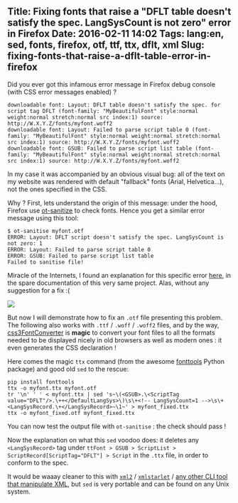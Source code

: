 Title: Fixing fonts that raise a "DFLT table doesn't satisfy the spec. LangSysCount is not zero" error in Firefox
Date: 2016-02-11 14:02
Tags: lang:en, sed, fonts, firefox, otf, ttf, ttx, dflt, xml
Slug: fixing-fonts-that-raise-a-dflt-table-error-in-firefox
---


Did you ever got this infamous error message in Firefox debug console (with CSS error messages enabled) ?
```
downloadable font: Layout: DFLT table doesn't satisfy the spec. for script tag DFLT (font-family: "MyBeautifulFont" style:normal weight:normal stretch:normal src index:1) source: http://W.X.Y.Z/fonts/myfont.woff2
downloadable font: Layout: Failed to parse script table 0 (font-family: "MyBeautifulFont" style:normal weight:normal stretch:normal src index:1) source: http://W.X.Y.Z/fonts/myfont.woff2
downloadable font: GSUB: Failed to parse script list table (font-family: "MyBeautifulFont" style:normal weight:normal stretch:normal src index:1) source: http://W.X.Y.Z/fonts/myfont.woff2
```

In my case it was accompanied by an obvious visual bug: all of the text on my website was rendered with default "fallback" fonts (Arial, Helvetica...), not the ones specified in the CSS.

Why ? First, lets understand the origin of this message: under the hood, Firefox use [ot-sanitize](//github.com/khaledhosny/ots) to check fonts. Hence you get a similar error message using this tool:
```
$ ot-sanitise myfont.otf
ERROR: Layout: DFLT script doesn't satisfy the spec. LangSysCount is not zero: 1
ERROR: Layout: Failed to parse script table 0
ERROR: GSUB: Failed to parse script list table
Failed to sanitise file!
```

Miracle of the Internets, I found an explanation for this specific error [here](//github.com/khaledhosny/ots/blob/master/docs/HowToFix.md), in the spare documentation of this very same project.
Alas, without any suggestion for a fix :(

![](/lucas/blog/content/images/2016/02/xkcd_979_wisdom_of_the_ancients.png)

But now I will demonstrate how to fix an `.otf` file presenting this problem.
The following also works with `.ttf` / `.woff` / `.woff2` files, and by the way, [css3FontConverter](//github.com/zoltan-dulac/css3FontConverter) is **magic** to convert your font files to all the formats needed to be displayed nicely in old browsers as well as modern ones : it even generates the CSS declaration !

Here comes the magic `ttx` command (from the awesome [fonttools](//github.com/behdad/fonttools) Python package) and good old `sed` to the rescue:

```
pip install fonttools
ttx -o myfont.ttx myfont.otf
tr '\n' ' ' < myfont.ttx | sed 's~\(<GSUB>.\<ScriptTag value="DFLT"/>.\++</DefaultLangSys>\)\s\+<!-- LangSysCount=1 -->\s\+<LangSysRecord.\+</LangSysRecord>~\1~' > myfont_fixed.ttx
ttx -o myfont_fixed.otf myfont_fixed.ttx
```

You can now test the output file with `ot-sanitise` : the check should pass !

Now the explanation on what this `sed` voodoo does: it deletes any `<LangSysRecord>` tag under `ttFont > GSUB > ScriptList > ScriptRecord[ScriptTag="DFLT"] > Script` in the `.ttx` file, in order to conform to the spec.

It would be waaay cleaner to this with [`xml2`](http://www.ofb.net/~egnor/xml2) / [`xmlstarlet`](http://xmlstar.sourceforge.net/docs.php) / [any other CLI tool that manipulate XML](//stackoverflow.com/a/91801), but `sed` is very portable and can be found on any Unix system.